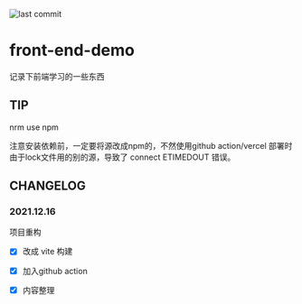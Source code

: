 ![last commit](https://badgen.net/github/last-commit/QinZhen001/front-end-demo)

# front-end-demo
记录下前端学习的一些东西

## TIP
nrm use npm

注意安装依赖前，一定要将源改成npm的，不然使用github action/vercel 部署时 由于lock文件用的别的源，导致了 connect ETIMEDOUT 错误。

## CHANGELOG



### 2021.12.16

项目重构  

* [x] 改成 vite 构建
* [x] 加入github action 
* [x] 内容整理

